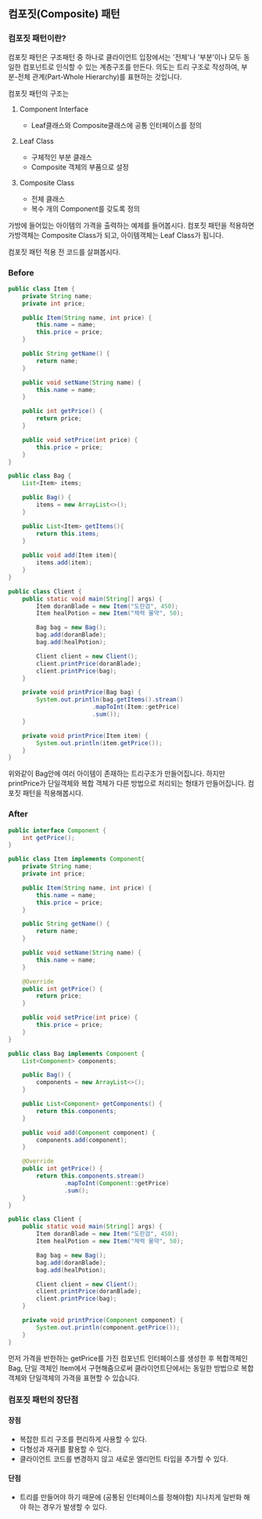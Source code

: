 ## 컴포짓(Composite) 패턴

### 컴포짓 패턴이란?

컴포짓 패턴은 구조패턴 중 하나로 클라이언트 입장에서는 '전체'나 '부분'이나 모두 동일한 컴포넌트로 인식할 수 있는 계층구조를 만든다.
의도는 트리 구조로 작성하여, 부분-전체 관계(Part-Whole Hierarchy)를 표현하는 것입니다.

컴포짓 패턴의 구조는
1. Component Interface  

    + Leaf클래스와 Composite클래스에 공통 인터페이스를 정의

2. Leaf Class  
    + 구체적인 부분 클래스
    + Composite 객체의 부품으로 설정
3.  Composite Class
    + 전체 클래스
    + 복수 개의 Component를 갖도록 정의

가방에 들어있는 아이템의 가격을 출력하는 예제를 들어봅시다.
컴포짓 패턴을 적용하면 가방객체는 Composite Class가 되고, 아이템객체는 Leaf Class가 됩니다.

컴포짓 패턴 적용 전 코드를 살펴봅시다.

### Before

```java
public class Item {
    private String name;
    private int price;

    public Item(String name, int price) {
        this.name = name;
        this.price = price;
    }

    public String getName() {
        return name;
    }

    public void setName(String name) {
        this.name = name;
    }

    public int getPrice() {
        return price;
    }

    public void setPrice(int price) {
        this.price = price;
    }
}
```
```java
public class Bag {
    List<Item> items;

    public Bag() {
        items = new ArrayList<>();
    }

    public List<Item> getItems(){
        return this.items;
    }
    
    public void add(Item item){
        items.add(item);
    }
}
```
```java
public class Client {
    public static void main(String[] args) {
        Item doranBlade = new Item("도란검", 450);
        Item healPotion = new Item("체력 물약", 50);

        Bag bag = new Bag();
        bag.add(doranBlade);
        bag.add(healPotion);

        Client client = new Client();
        client.printPrice(doranBlade);
        client.printPrice(bag);
    }

    private void printPrice(Bag bag) {
        System.out.println(bag.getItems().stream()
                        .mapToInt(Item::getPrice)
                        .sum());
    }

    private void printPrice(Item item) {
        System.out.println(item.getPrice());
    }
}
```

위와같이 Bag안에 여러 아이템이 존재하는 트리구조가 만들어집니다.
하지만 printPrice가 단일객체와 복합 객체가 다른 방법으로 처리되는 형태가 만들어집니다.
컴포짓 패턴을 적용해봅시다.

### After

```java
public interface Component {
    int getPrice();
}
```
```java
public class Item implements Component{
    private String name;
    private int price;

    public Item(String name, int price) {
        this.name = name;
        this.price = price;
    }

    public String getName() {
        return name;
    }

    public void setName(String name) {
        this.name = name;
    }

    @Override
    public int getPrice() {
        return price;
    }

    public void setPrice(int price) {
        this.price = price;
    }
}
```

```java
public class Bag implements Component {
    List<Component> components;

    public Bag() {
        components = new ArrayList<>();
    }

    public List<Component> getComponents() {
        return this.components;
    }

    public void add(Component component) {
        components.add(component);
    }

    @Override
    public int getPrice() {
        return this.components.stream()
                .mapToInt(Component::getPrice)
                .sum();
    }
}
```
```java
public class Client {
    public static void main(String[] args) {
        Item doranBlade = new Item("도란검", 450);
        Item healPotion = new Item("체력 물약", 50);

        Bag bag = new Bag();
        bag.add(doranBlade);
        bag.add(healPotion);

        Client client = new Client();
        client.printPrice(doranBlade);
        client.printPrice(bag);
    }

    private void printPrice(Component component) {
        System.out.println(component.getPrice());
    }
}
```

먼저 가격을 반한하는 getPrice를 가진 컴포넌트 인터페이스를 생성한 후
복합객체인 Bag, 단일 객체인 Item에서 구현해줌으로써 클라이언트단에서는 동일한 방법으로
복합객체와 단일객체의 가격을 표현할 수 있습니다. 

### 컴포짓 패턴의 장단점

#### 장점
+ 복잡한 트리 구조를 편리하게 사용할 수 있다.
+ 다형성과 재귀를 활용할 수 있다.
+ 클라이언트 코드를 변경하지 않고 새로운 엘리먼트 타입을 추가할 수 있다.

#### 단점
+ 트리를 만들어야 하기 때문에 (공통된 인터페이스를 정해야함) 지나치게 일반화 해야 하는 경우가 발생할 수 있다.

